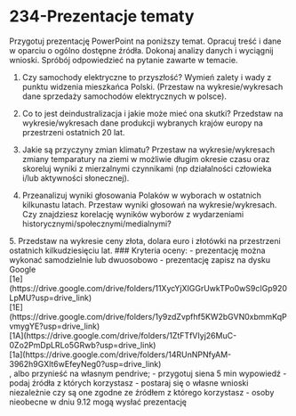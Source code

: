 # 234-Prezentacje tematy

Przygotuj prezentację PowerPoint na poniższy temat. Opracuj treść i dane w oparciu o ogólno dostępne źródła. Dokonaj analizy danych i wyciągnij wnioski. Spróbój odpowiedzieć na pytanie zawarte w temacie.

1. Czy samochody elektryczne to przyszłość? Wymień zalety i wady z punktu widzenia mieszkańca Polski. (Przestaw na wykresie/wykresach dane sprzedaży samochodów elektrycznych w polsce).
<!-- https://e.autokult.pl/ktore-elektryki-najbardziej-lubia-polacy-jedna-marka-goruje-nad-reszta,7022235860728768a -->

2. Co to jest deindustralizacja i jakie może mieć ona skutki? Przedstaw na wykresie/wykresach dane produkcji wybranych krajów europy na przestrzeni ostatnich 20 lat.
<!-- https://kig.pl/aktualnosc-ekonomicz/wyniki-przemyslu-w-sierpniu-2024/ -->

3. Jakie są przyczyny zmian klimatu? Przestaw na wykresie/wykresach zmiany temparatury na ziemi w możliwie długim okresie czasu oraz skoreluj wyniki z mierzalnymi czynnikami (np działalności człowieka i/lub aktywności słonecznej).
<!-- https://eko.wprost.pl/10429366/prof-piotr-wolanski-o-zmianach-klimatu-winna-zmienna-aktywnosc-slonca.html -->

4. Przeanalizuj wyniki głosowania Polaków w wyborach w ostatnich kilkunastu latach. Przestaw wyniki głosowań na wykresie/wykresach. Czy znajdziesz korelację wyników wyborów z wydarzeniami historycznymi/społecznymi/medialnymi?
<?-- https://wybory.gov.pl/index/index.html?language=pl&tab=wybory&accessibility=off -->

5. Przedstaw na wykresie ceny złota, dolara euro i złotówki na przestrzeni ostatnich kilkudziesięciu lat.
<?-- https://nbp.pl/statystyka-i-sprawozdawczosc/kursy/ -->

### Kryteria oceny:

 - prezentację można wykonać samodzielnie lub dwuosobowo

 - prezentację zapisz na dysku Google
<br>

 [1e](https://drive.google.com/drive/folders/11XycYjXIGGrUwkTPo0wS9cIGp920LpMU?usp=drive_link) <br>
 [1E](https://drive.google.com/drive/folders/1y9zdZvpfhf5KW2bGVN0xbmmKqPvmygYE?usp=drive_link) <br>
 [1A](https://drive.google.com/drive/folders/1ZtFTfVIyj26MuC-0Zo2PmDpLRLo5GRwb?usp=drive_link) <br>
 [1a](https://drive.google.com/drive/folders/14RUnNPNfyAM-3962h9GXlt6wEfeyNeg0?usp=drive_link) <br>

  
  , albo przynieść na własnym pendrive;
  
   - przygotuj siena 5 min wypowiedź
  
   - podaj źródła z których korzystasz
  
   - postaraj się o własne wnioski niezależnie czy są one zgodne ze źródłem z którego korzystasz
  
   - osoby nieobecne w dniu 9.12 mogą wysłać prezentację
